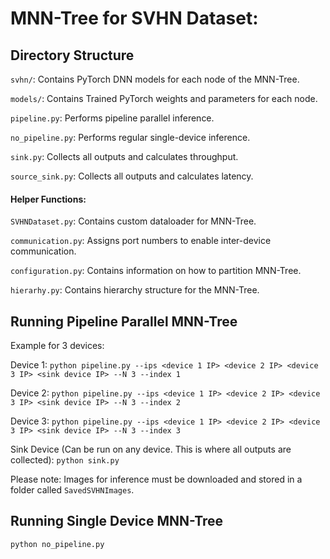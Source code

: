 # MNN-Tree for SVHN Dataset:

## Directory Structure
`svhn/`: Contains PyTorch DNN models for each node of the MNN-Tree.

`models/`: Contains Trained PyTorch weights and parameters for each node.

`pipeline.py`: Performs pipeline parallel inference.

`no_pipeline.py`: Performs regular single-device inference.

`sink.py`: Collects all outputs and calculates throughput.

`source_sink.py`: Collects all outputs and calculates latency.

#### Helper Functions:

`SVHNDataset.py`: Contains custom dataloader for MNN-Tree.

`communication.py`: Assigns port numbers to enable inter-device communication.

`configuration.py`: Contains information on how to partition MNN-Tree.

`hierarhy.py`: Contains hierarchy structure for the MNN-Tree.


## Running Pipeline Parallel MNN-Tree

Example for 3 devices:

Device 1:
`python pipeline.py --ips <device 1 IP> <device 2 IP> <device 3 IP> <sink device IP> --N 3 --index 1`

Device 2:
`python pipeline.py --ips <device 1 IP> <device 2 IP> <device 3 IP> <sink device IP> --N 3 --index 2`

Device 3:
`python pipeline.py --ips <device 1 IP> <device 2 IP> <device 3 IP> <sink device IP> --N 3 --index 3`

Sink Device (Can be run on any device. This is where all outputs are collected):
`python sink.py`

Please note: Images for inference must be downloaded and stored in a folder called `SavedSVHNImages`.


## Running Single Device MNN-Tree

`python no_pipeline.py`

